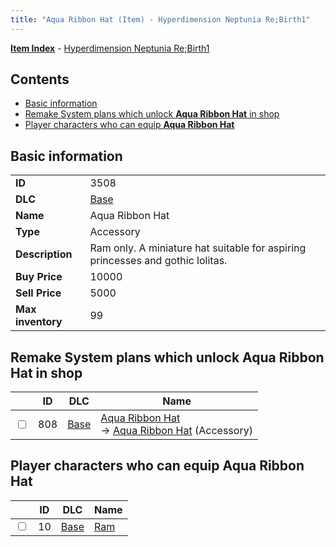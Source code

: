 ```yaml
---
title: "Aqua Ribbon Hat (Item) - Hyperdimension Neptunia Re;Birth1"
---
```


[**Item Index**](/neptunia/rb1/item/index.html) - [Hyperdimension Neptunia Re;Birth1](/neptunia/rb1)

## Contents

- [Basic information](#basic-information)
- [Remake System plans which unlock **Aqua Ribbon Hat** in shop](#remake-system-plans-which-unlock-aqua-ribbon-hat-in-shop)
- [Player characters who can equip **Aqua Ribbon Hat**](#player-characters-who-can-equip-aqua-ribbon-hat)

## Basic information

|   |   |
| -- | -- |
| **ID** | 3508 |
| **DLC** | [Base](/neptunia/rb1/dlc/1-base.html) |
| **Name** | Aqua Ribbon Hat |
| **Type** | Accessory |
| **Description** | Ram only. A miniature hat suitable for aspiring princesses and gothic lolitas. |
| **Buy Price** | 10000 |
| **Sell Price** | 5000 |
| **Max inventory** | 99 |

## Remake System plans which unlock **Aqua Ribbon Hat** in shop

|    | ID | DLC | Name |
| -- | -- | --- | ---- |
| <input type="checkbox" id="rb1-remake-1-808" class="trackbox" /> | 808 | [Base](/neptunia/rb1/dlc/1-base.html) | [Aqua Ribbon Hat](/neptunia/rb1/remake/1-808-aqua-ribbon-hat.html)<br />→ [Aqua Ribbon Hat](/neptunia/rb1/item/1-3508-aqua-ribbon-hat.html) (Accessory) |

## Player characters who can equip **Aqua Ribbon Hat**

|    | ID | DLC | Name |
| -- | -- | --- | ---- |
| <input type="checkbox" id="rb1-player-1-10" class="trackbox" /> | 10 | [Base](/neptunia/rb1/dlc/1-base.html) | [Ram](/neptunia/rb1/player/1-10-ram.html) |